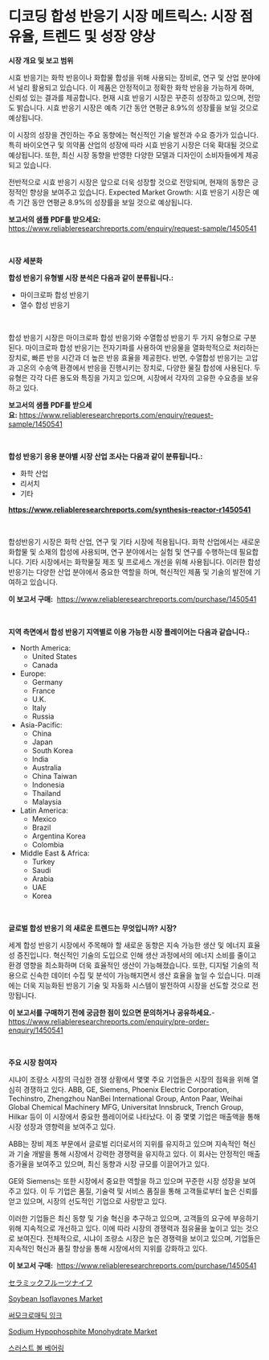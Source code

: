 <p><h1>디코딩 합성 반응기 시장 메트릭스: 시장 점유율, 트렌드 및 성장 양상</h1></p><p><strong>시장 개요 및 보고 범위</strong></p>
<p><p>시효 반응기는 화학 반응이나 화합물 합성을 위해 사용되는 장비로, 연구 및 산업 분야에서 널리 활용되고 있습니다. 이 제품은 안정적이고 정확한 화학 반응을 가능하게 하며, 신뢰성 있는 결과를 제공합니다. 현재 시효 반응기 시장은 꾸준히 성장하고 있으며, 전망도 밝습니다. 시효 반응기 시장은 예측 기간 동안 연평균 8.9%의 성장률을 보일 것으로 예상됩니다.</p><p>이 시장의 성장을 견인하는 주요 동향에는 혁신적인 기술 발전과 수요 증가가 있습니다. 특히 바이오연구 및 의약품 산업의 성장에 따라 시효 반응기 시장은 더욱 확대될 것으로 예상됩니다. 또한, 최신 시장 동향을 반영한 다양한 모델과 디자인이 소비자들에게 제공되고 있습니다.</p><p>전반적으로 시효 반응기 시장은 앞으로 더욱 성장할 것으로 전망되며, 현재의 동향은 긍정적인 향상을 보여주고 있습니다.	Expected Market Growth: 시효 반응기 시장은 예측 기간 동안 연평균 8.9%의 성장률을 보일 것으로 예상됩니다.</p></p>
<p><strong>보고서의 샘플 PDF를 받으세요:</strong> <a href="https://www.reliableresearchreports.com/enquiry/request-sample/1450541">https://www.reliableresearchreports.com/enquiry/request-sample/1450541</a></p>
<p>&nbsp;</p>
<p><strong>시장 세분화</strong></p>
<p><strong>합성 반응기 유형별 시장 분석은 다음과 같이 분류됩니다.:</strong></p>
<p><ul><li>마이크로파 합성 반응기</li><li>열수 합성 반응기</li></ul></p>
<p>&nbsp;</p>
<p><p>합성 반응기 시장은 마이크로파 합성 반응기와 수열합성 반응기 두 가지 유형으로 구분된다. 마이크로파 합성 반응기는 전자기파를 사용하여 반응물을 열화학적으로 처리하는 장치로, 빠른 반응 시간과 더 높은 반응 효율을 제공한다. 반면, 수열합성 반응기는 고압과 고온의 수송액 환경에서 반응을 진행시키는 장치로, 다양한 물질 합성에 사용된다. 두 유형은 각각 다른 용도와 특징을 가지고 있으며, 시장에서 각자의 고유한 수요층을 보유하고 있다.</p></p>
<p><strong>보고서의 샘플 PDF를 받으세요:</strong>&nbsp;<a href="https://www.reliableresearchreports.com/enquiry/request-sample/1450541">https://www.reliableresearchreports.com/enquiry/request-sample/1450541</a></p>
<p>&nbsp;</p>
<p><strong> 합성 반응기 응용 분야별 시장 산업 조사는 다음과 같이 분류됩니다.:</strong></p>
<p><ul><li>화학 산업</li><li>리서치</li><li>기타</li></ul></p>
<p><strong><a href="https://www.reliableresearchreports.com/synthesis-reactor-r1450541">https://www.reliableresearchreports.com/synthesis-reactor-r1450541</a></strong></p>
<p>&nbsp;</p>
<p><p>합성반응기 시장은 화학 산업, 연구 및 기타 시장에 적용됩니다. 화학 산업에서는 새로운 화합물 및 소재의 합성에 사용되며, 연구 분야에서는 실험 및 연구를 수행하는데 필요합니다. 기타 시장에서는 화학물질 제조 및 프로세스 개선을 위해 사용됩니다. 이러한 합성반응기는 다양한 산업 분야에서 중요한 역할을 하며, 혁신적인 제품 및 기술의 발전에 기여하고 있습니다.</p></p>
<p><strong>이 보고서 구매:</strong>&nbsp; <a href="https://www.reliableresearchreports.com/purchase/1450541">https://www.reliableresearchreports.com/purchase/1450541</a></p>
<p>&nbsp;</p>
<p><strong>지역 측면에서 합성 반응기 지역별로 이용 가능한 시장 플레이어는 다음과 같습니다.:</strong></p>
<p><ul>
    <li>
        North America:
        <ul>
            <li>United States</li>
            <li>Canada</li>
        </ul>
    </li>
    <li>
        Europe:
        <ul>
            <li>Germany</li>
            <li>France</li>
            <li>U.K.</li>
            <li>Italy</li>
            <li>Russia</li>
        </ul>
    </li>
    <li>
        Asia-Pacific:
        <ul>
            <li>China</li>
            <li>Japan</li>
            <li>South Korea</li>
            <li>India</li>
            <li>Australia</li>
            <li>China Taiwan</li>
            <li>Indonesia</li>
            <li>Thailand</li>
            <li>Malaysia</li>
        </ul>
    </li>
    <li>
        Latin America:
        <ul>
            <li>Mexico</li>
            <li>Brazil</li>
            <li>Argentina Korea</li>
            <li>Colombia</li>
        </ul>
    </li>
    <li>
        Middle East & Africa:
        <ul>
            <li>Turkey</li>
            <li>Saudi</li>
            <li>Arabia</li>
            <li>UAE</li>
            <li>Korea</li>
        </ul>
    </li>
    </ul></p>
<p>&nbsp;</p>
<p><strong>글로벌 합성 반응기 의 새로운 트렌드는 무엇입니까? 시장?</strong></p>
<p><p>세계 합성 반응기 시장에서 주목해야 할 새로운 동향은 지속 가능한 생산 및 에너지 효율성 증진입니다. 혁신적인 기술의 도입으로 인해 생산 과정에서의 에너지 소비를 줄이고 환경 영향을 최소화하며 더욱 효율적인 생산이 가능해졌습니다. 또한, 디지털 기술의 적용으로 신속한 데이터 수집 및 분석이 가능해지면서 생산 효율을 높일 수 있습니다. 미래에는 더욱 지능화된 반응기 기술 및 자동화 시스템이 발전하여 시장을 선도할 것으로 전망됩니다.</p></p>
<p><strong>이 보고서를 구매하기 전에 궁금한 점이 있으면 문의하거나 공유하세요.</strong>- <a href="https://www.reliableresearchreports.com/enquiry/pre-order-enquiry/1450541">https://www.reliableresearchreports.com/enquiry/pre-order-enquiry/1450541</a></p>
<p>&nbsp;</p>
<p><strong>주요 시장 참여자</strong></p>
<p><p>시냐이 조량소 시장의 극심한 경쟁 상황에서 몇몇 주요 기업들은 시장의 점육을 위해 열심히 경쟁하고 있다. ABB, GE, Siemens, Phoenix Electric Corporation, Techinstro, Zhengzhou NanBei International Group, Anton Paar, Weihai Global Chemical Machinery MFG, Universitat Innsbruck, Trench Group, Hilkar 등이 이 시장에서 중요한 플레이어로 나타났다. 이 중 몇몇 기업은 매출액을 통해 시장 성장과 영향력을 보여주고 있다.</p><p>ABB는 장비 제조 부문에서 글로벌 리더로서의 지위를 유지하고 있으며 지속적인 혁신과 기술 개발을 통해 시장에서 강력한 경쟁력을 유지하고 있다. 이 회사는 안정적인 매출 증가율을 보여주고 있으며, 최신 동향과 시장 규모를 이끌어가고 있다.</p><p>GE와 Siemens는 또한 시장에서 중요한 역할을 하고 있으며 꾸준한 시장 성장을 보여주고 있다. 이 두 기업은 품질, 기술력 및 서비스 품질을 통해 고객들로부터 높은 신뢰를 얻고 있으며, 시장의 선도적인 기업으로 사랑받고 있다.</p><p>이러한 기업들은 최신 동향 및 기술 혁신을 추구하고 있으며, 고객들의 요구에 부응하기 위해 지속적으로 개선하고 있다. 이에 따라 시장의 경쟁력과 점유율을 높이고 있는 것으로 보여진다. 전체적으로, 시냐이 조량소 시장은 높은 경쟁력을 보이고 있으며, 기업들은 지속적인 혁신과 품질 향상을 통해 시장에서의 지위를 강화하고 있다.</p></p>
<p><strong>이 보고서 구매:</strong>&nbsp;&nbsp;<a href="https://www.reliableresearchreports.com/purchase/1450541">https://www.reliableresearchreports.com/purchase/1450541</a></p>
<p><p><a href="https://github.com/DonaldShaw1965/Market-Research-Report-List-1/blob/main/220265222471.md">セラミックフルーツナイフ</a></p><p><a href="https://issuu.com/reportprime-2/docs/soybean-isoflavones-market-size-2030.pptx">Soybean Isoflavones Market</a></p><p><a href="https://github.com/vs019sa3m8x/Market-Research-Report-List-1/blob/main/241691920512.md">써모크로매틱 잉크</a></p><p><a href="https://issuu.com/reportprime-2/docs/sodium-hypophosphite-monohydrate-market-size-2030.">Sodium Hypophosphite Monohydrate Market</a></p><p><a href="https://github.com/lzrvbyqzftro57/Market-Research-Report-List-1/blob/main/436790220511.md">스러스트 볼 베어링</a></p></p>